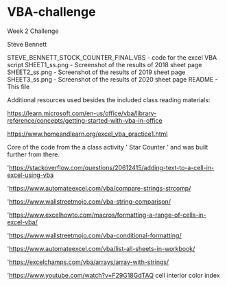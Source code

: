 # VBA-challenge
Week 2 Challenge 

Steve Bennett

STEVE_BENNETT_STOCK_COUNTER_FINAL.VBS - code for the excel VBA script
SHEET1_ss.png - Screenshot of the results of 2018 sheet page
SHEET2_ss.png - Screenshot of the results of 2019 sheet page
SHEET3_ss.png - Screenshot of the results of 2020 sheet page
README - This file

Additional resources used besides the included class reading materials:

https://learn.microsoft.com/en-us/office/vba/library-reference/concepts/getting-started-with-vba-in-office

https://www.homeandlearn.org/excel_vba_practice1.html


Core of the code from the a class activity ' Star Counter ' and was built further from there.

'https://stackoverflow.com/questions/20612415/adding-text-to-a-cell-in-excel-using-vba

'https://www.automateexcel.com/vba/compare-strings-strcomp/

'https://www.wallstreetmojo.com/vba-string-comparison/

'https://www.excelhowto.com/macros/formatting-a-range-of-cells-in-excel-vba/

'https://www.wallstreetmojo.com/vba-conditional-formatting/

'https://www.automateexcel.com/vba/list-all-sheets-in-workbook/

'https://excelchamps.com/vba/arrays/array-with-strings/

'https://www.youtube.com/watch?v=F29G18GdTAQ cell interior color index

